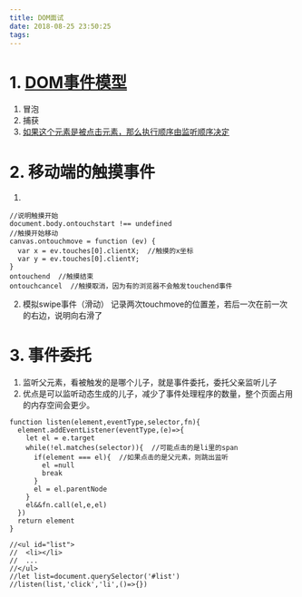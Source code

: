 ```yaml
---
title: DOM面试
date: 2018-08-25 23:50:25
tags:
---
```

# 1. [DOM事件模型](https://www.jianshu.com/p/7054b1abb431)
1. 冒泡
2. 捕获
3. [如果这个元素是被点击元素，那么执行顺序由监听顺序决定](http://jsbin.com/raqakog/1/edit?js,console,output)

# 2. 移动端的触摸事件
1. 
```
//说明触摸开始
document.body.ontouchstart !== undefined
//触摸开始移动
canvas.ontouchmove = function (ev) {
  var x = ev.touches[0].clientX;  //触摸的x坐标
  var y = ev.touches[0].clientY;
}
ontouchend  //触摸结束
ontouchcancel  //触摸取消，因为有的浏览器不会触发touchend事件
```
2. 模拟swipe事件（滑动）
记录两次touchmove的位置差，若后一次在前一次的右边，说明向右滑了

# 3. 事件委托
1. 监听父元素，看被触发的是哪个儿子，就是事件委托，委托父亲监听儿子
2. 优点是可以监听动态生成的儿子，减少了事件处理程序的数量，整个页面占用的内存空间会更少。
```
function listen(element,eventType,selector,fn){
  element.addEventListener(eventType,(e)=>{
    let el = e.target
    while(!el.matches(selector)){  //可能点击的是li里的span  
      if(element === el){  //如果点击的是父元素，则跳出监听
        el =null
        break
      }
      el = el.parentNode
    }
    el&&fn.call(el,e,el)
  })
  return element
}

//<ul id="list">
//  <li></li>
//  ...
//</ul>
//let list=document.querySelector('#list')
//listen(list,'click','li',()=>{})
```

